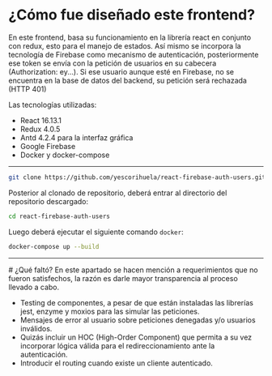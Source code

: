 # ¿Cómo fue diseñado este frontend?

En este frontend, basa su funcionamiento en la librería react en conjunto con redux, esto para el manejo de estados. Así mismo se incorpora la tecnología de Firebase como mecanismo de autenticación, posteriormente ese token se envía con la petición de usuarios en su cabecera (Authorization: ey...). Si ese usuario aunque esté en Firebase, no se encuentra en la base de datos del backend, su petición será rechazada (HTTP 401)

Las tecnologías utilizadas:

- React 16.13.1
- Redux 4.0.5
- Antd 4.2.4 para la interfaz gráfica
- Google Firebase
- Docker y docker-compose

---

```bash
git clone https://github.com/yescorihuela/react-firebase-auth-users.git
```

Posterior al clonado de repositorio, deberá entrar al directorio del repositorio descargado:

```bash
cd react-firebase-auth-users
```

Luego deberá ejecutar el siguiente comando `docker`:

```bash
docker-compose up --build
```

___

# ¿Qué faltó?
En este apartado se hacen mención a requerimientos que no fueron satisfechos, la razón es darle mayor transparencia al proceso llevado a cabo.

- Testing de componentes, a pesar de que están instaladas las librerías jest, enzyme y moxios para las simular las peticiones.
- Mensajes de error al usuario sobre peticiones denegadas y/o usuarios inválidos.
- Quizás incluir un HOC (High-Order Component) que permita a su vez incorporar lógica válida para el redireccionamiento ante la autenticación.
- Introducir el routing cuando existe un cliente autenticado.